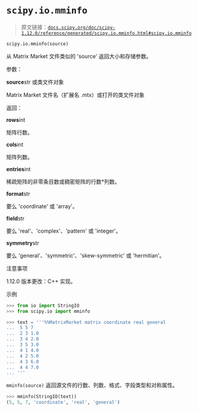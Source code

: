 # `scipy.io.mminfo`

> 原文链接：[`docs.scipy.org/doc/scipy-1.12.0/reference/generated/scipy.io.mminfo.html#scipy.io.mminfo`](https://docs.scipy.org/doc/scipy-1.12.0/reference/generated/scipy.io.mminfo.html#scipy.io.mminfo)

```py
scipy.io.mminfo(source)
```

从 Matrix Market 文件类似的 'source' 返回大小和存储参数。

参数：

**source**str 或类文件对象

Matrix Market 文件名（扩展名 .mtx）或打开的类文件对象

返回：

**rows**int

矩阵行数。

**cols**int

矩阵列数。

**entries**int

稀疏矩阵的非零条目数或稠密矩阵的行数*列数。

**format**str

要么 'coordinate' 或 'array'。

**field**str

要么 'real'、'complex'、'pattern' 或 'integer'。

**symmetry**str

要么 'general'、'symmetric'、'skew-symmetric' 或 'hermitian'。

注意事项

1.12.0 版本更改：C++ 实现。

示例

```py
>>> from io import StringIO
>>> from scipy.io import mminfo 
```

```py
>>> text = '''%%MatrixMarket matrix coordinate real general
...  5 5 7
...  2 3 1.0
...  3 4 2.0
...  3 5 3.0
...  4 1 4.0
...  4 2 5.0
...  4 3 6.0
...  4 4 7.0
... ''' 
```

`mminfo(source)` 返回源文件的行数、列数、格式、字段类型和对称属性。

```py
>>> mminfo(StringIO(text))
(5, 5, 7, 'coordinate', 'real', 'general') 
```
